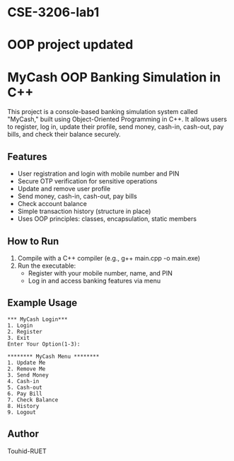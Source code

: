 # CSE-3206-lab1
# OOP project updated

# MyCash OOP Banking Simulation in C++

This project is a console-based banking simulation system called "MyCash," built using Object-Oriented Programming in C++. It allows users to register, log in, update their profile, send money, cash-in, cash-out, pay bills, and check their balance securely.

## Features
- User registration and login with mobile number and PIN
- Secure OTP verification for sensitive operations
- Update and remove user profile
- Send money, cash-in, cash-out, pay bills
- Check account balance
- Simple transaction history (structure in place)
- Uses OOP principles: classes, encapsulation, static members

## How to Run
1. Compile with a C++ compiler (e.g., g++ main.cpp -o main.exe)
2. Run the executable:
	- Register with your mobile number, name, and PIN
	- Log in and access banking features via menu

## Example Usage
```
*** MyCash Login***
1. Login
2. Register
3. Exit
Enter Your Option(1-3):

******** MyCash Menu ********
1. Update Me
2. Remove Me
3. Send Money
4. Cash-in
5. Cash-out
6. Pay Bill
7. Check Balance
8. History
9. Logout
```

## Author
Touhid-RUET
